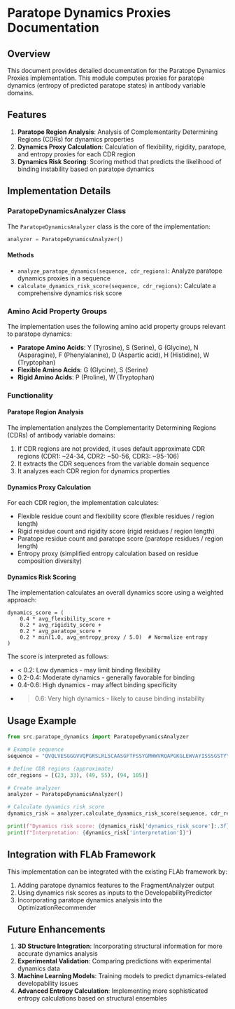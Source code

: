 # Paratope Dynamics Proxies Documentation

## Overview

This document provides detailed documentation for the Paratope Dynamics Proxies implementation. This module computes proxies for paratope dynamics (entropy of predicted paratope states) in antibody variable domains.

## Features

1. **Paratope Region Analysis**: Analysis of Complementarity Determining Regions (CDRs) for dynamics properties
2. **Dynamics Proxy Calculation**: Calculation of flexibility, rigidity, paratope, and entropy proxies for each CDR region
3. **Dynamics Risk Scoring**: Scoring method that predicts the likelihood of binding instability based on paratope dynamics

## Implementation Details

### ParatopeDynamicsAnalyzer Class

The `ParatopeDynamicsAnalyzer` class is the core of the implementation:

```python
analyzer = ParatopeDynamicsAnalyzer()
```

#### Methods

- `analyze_paratope_dynamics(sequence, cdr_regions)`: Analyze paratope dynamics proxies in a sequence
- `calculate_dynamics_risk_score(sequence, cdr_regions)`: Calculate a comprehensive dynamics risk score

### Amino Acid Property Groups

The implementation uses the following amino acid property groups relevant to paratope dynamics:

- **Paratope Amino Acids**: Y (Tyrosine), S (Serine), G (Glycine), N (Asparagine), F (Phenylalanine), D (Aspartic acid), H (Histidine), W (Tryptophan)
- **Flexible Amino Acids**: G (Glycine), S (Serine)
- **Rigid Amino Acids**: P (Proline), W (Tryptophan)

### Functionality

#### Paratope Region Analysis

The implementation analyzes the Complementarity Determining Regions (CDRs) of antibody variable domains:

1. If CDR regions are not provided, it uses default approximate CDR regions (CDR1: ~24-34, CDR2: ~50-56, CDR3: ~95-106)
2. It extracts the CDR sequences from the variable domain sequence
3. It analyzes each CDR region for dynamics properties

#### Dynamics Proxy Calculation

For each CDR region, the implementation calculates:

- Flexible residue count and flexibility score (flexible residues / region length)
- Rigid residue count and rigidity score (rigid residues / region length)
- Paratope residue count and paratope score (paratope residues / region length)
- Entropy proxy (simplified entropy calculation based on residue composition diversity)

#### Dynamics Risk Scoring

The implementation calculates an overall dynamics score using a weighted approach:

```
dynamics_score = (
    0.4 * avg_flexibility_score +
    0.2 * avg_rigidity_score +
    0.2 * avg_paratope_score +
    0.2 * min(1.0, avg_entropy_proxy / 5.0)  # Normalize entropy
)
```

The score is interpreted as follows:

- < 0.2: Low dynamics - may limit binding flexibility
- 0.2-0.4: Moderate dynamics - generally favorable for binding
- 0.4-0.6: High dynamics - may affect binding specificity
- > 0.6: Very high dynamics - likely to cause binding instability

## Usage Example

```python
from src.paratope_dynamics import ParatopeDynamicsAnalyzer

# Example sequence
sequence = "QVQLVESGGGVVQPGRSLRLSCAASGFTFSSYGMHWVRQAPGKGLEWVAYISSSGSTYYADSVKGRFTISRDNSKNTLYLQMNSLRAEDTAVYYCARYYDYYAMDYWGQGTLVTVSS"

# Define CDR regions (approximate)
cdr_regions = [(23, 33), (49, 55), (94, 105)]

# Create analyzer
analyzer = ParatopeDynamicsAnalyzer()

# Calculate dynamics risk score
dynamics_risk = analyzer.calculate_dynamics_risk_score(sequence, cdr_regions)

print(f"Dynamics risk score: {dynamics_risk['dynamics_risk_score']:.3f}")
print(f"Interpretation: {dynamics_risk['interpretation']}")
```

## Integration with FLAb Framework

This implementation can be integrated with the existing FLAb framework by:

1. Adding paratope dynamics features to the FragmentAnalyzer output
2. Using dynamics risk scores as inputs to the DevelopabilityPredictor
3. Incorporating paratope dynamics analysis into the OptimizationRecommender

## Future Enhancements

1. **3D Structure Integration**: Incorporating structural information for more accurate dynamics analysis
2. **Experimental Validation**: Comparing predictions with experimental dynamics data
3. **Machine Learning Models**: Training models to predict dynamics-related developability issues
4. **Advanced Entropy Calculation**: Implementing more sophisticated entropy calculations based on structural ensembles
